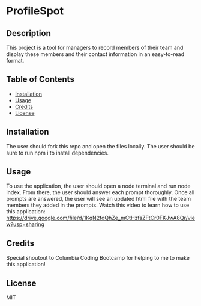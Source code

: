 # ProfileSpot

## Description
This project is a tool for managers to record members of their team and display these members and their contact information in an easy-to-read format. 

## Table of Contents
- [Installation](#installation)
- [Usage](#usage)
- [Credits](#credits)
- [License](#license)

## Installation
The user should fork this repo and open the files locally. The user should be sure to run npm i to install dependencies.

## Usage
To use the application, the user should open a node terminal and run node index. From there, the user should answer each prompt thoroughly. Once all prompts are answered, the user will see an updated html file with the team members they added in the prompts.
Watch this video to learn how to use this application: https://drive.google.com/file/d/1KqN2fdQhZe_mCtHzfsZFtCr0FKJwA8Qr/view?usp=sharing

## Credits
Special shoutout to Columbia Coding Bootcamp for helping to me to make this application!

## License
MIT
